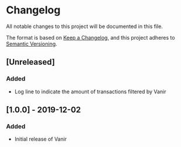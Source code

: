 # Changelog
All notable changes to this project will be documented in this file.

The format is based on [Keep a Changelog](https://keepachangelog.com/en/1.0.0/),
and this project adheres to [Semantic Versioning](https://semver.org/spec/v2.0.0.html).

## [Unreleased]
### Added
- Log line to indicate the amount of transactions filtered by Vanir

## [1.0.0] - 2019-12-02
### Added
- Initial release of Vanir